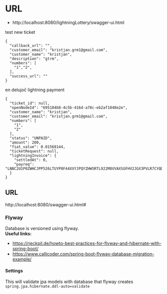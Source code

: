 
# URL
- http://localhost:8080/lightningLottery/swagger-ui.html


test new ticket
```
{
  "callback_url": "",
  "customer_email": "kristjan.grm1@gmail.com",
  "customer_name": "kristjan",
  "description": "gtrm",
  "numbers": [
    "1","2",
  ],
  "success_url": ""
}
```

en delujoč lightning payment
```
{
  "ticket_id": null,
  "openNodeId": "695184b8-4c5b-416d-a78c-eb2af1848e2e",
  "customer_name": "kristjan",
  "customer_email": "kristjan.grm1@gmail.com",
  "numbers": [
    "1",
    "2"
  ],
  "status": "UNPAID",
  "amount": 200,
  "fiat_value": 0.01568144,
  "ticketRequest": null,
  "lightningInvoice": {
    "settledAt": 0,
    "payreq": "LNBC2U1P0ZWHCJPP526LTUYP0F44XXYJPQYZHW5RTL922M8VVAXSGFHV2JGX3PVLR7CYQDQ8VA68YMGCQZPGZ0ECEFY5LCWEEAEE9NE0SN8CH45QQZ6QV5ZASGDDXWE5RSWMKZLSV3VVY874GSR4E30EUVJH9T8VV0TF9V56W7MK9UL9DTL7RK7YXFQPPTJZDF"
  }
}
```

## URL
http://localhost:8080/swagger-ui.html#


### Flyway  
Database is versioned using flyway.  
**Useful links:**  
- https://rieckpil.de/howto-best-practices-for-flyway-and-hibernate-with-spring-boot/ 
- https://www.callicoder.com/spring-boot-flyway-database-migration-example/
#### Settings
This will validate jpa models with database that flyway creates
`spring.jpa.hibernate.ddl-auto=validate`
